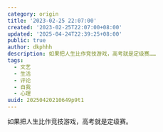 ```yaml
---
category: origin
title: '2023-02-25 22:07:00'
created: '2023-02-25T22:07:00+08:00'
updated: '2025-04-24T22:39:25+08:00'
public: true
author: dkphhh
description: 如果把人生比作竞技游戏，高考就是定级赛……
tags:
  - 文艺
  - 生活
  - 评论
  - 自我
  - 心理
uuid: 20250420210649p9t1
---
```


如果把人生比作竞技游戏，高考就是定级赛。
